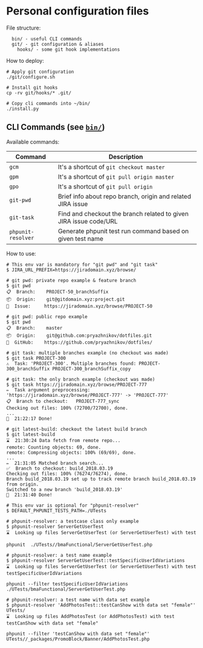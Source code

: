 # Personal configuration files

File structure:

```
  bin/ - useful CLI commands
  git/ - git configuration & aliases
    hooks/ - some git hook implementations
```

How to deploy:

```shell
# Apply git configuration
./git/configure.sh

# Install git hooks
cp -rv git/hooks/* .git/

# Copy cli commands into ~/bin/
./install.py
```

## CLI Commands (see [`bin/`](bin/))

Available commands:

| Command  | Description  |
| -------- | ------------ |
| `gcm`  | It's a shortcut of `git checkout master`  |
| `gpm`  | It's a shortcut of `git pull origin master`  |
| `gpo`  | It's a shortcut of `git pull origin`  |
| `git-pwd`  | Brief info about repo branch, origin and related JIRA issue  |
| `git-task`  | Find and checkout the branch related to given JIRA issue code/URL  |
| `phpunit-resolver`  | Generate phpunit test run command based on given test name  |

How to use:

```shell
# This env var is mandatory for "git pwd" and "git task"
$ JIRA_URL_PREFIX=https://jiradomain.xyz/browse/

# git pwd: private repo example & feature branch
$ git pwd
📋  Branch:    PROJECT-50_branchSuffix
📦  Origin:    git@gitdomain.xyz:project.git
🔬  Issue:     https://jiradomain.xyz/browse/PROJECT-50

# git pwd: public repo example
$ git pwd
📋  Branch:    master
📦  Origin:    git@github.com:pryazhnikov/dotfiles.git
🚀  GitHub:    https://github.com/pryazhnikov/dotfiles/

# git task: multiple branches example (no checkout was made)
$ git task PROJECT-300
⚠️  Task: 'PROJECT-300'. Multiple branches found: PROJECT-300_branchSuffix PROJECT-300_branchSuffix_copy

# git task: the only branch example (checkout was made)
$ git task https://jiradomain.xyz/browse/PROJECT-777
✏️  Task argument preprocessing: 'https://jiradomain.xyz/browse/PROJECT-777' -> 'PROJECT-777'
📋  Branch to checkout:   PROJECT-777_sync
Checking out files: 100% (72700/72700), done.
...
🏁  21:22:17 Done!

# git latest-build: checkout the latest build branch
$ git latest-build
⌛️  21:30:24 Data fetch from remote repo...
remote: Counting objects: 69, done.
remote: Compressing objects: 100% (69/69), done.
...
✏️  21:31:05 Matched branch search...
✅  Branch to checkout: build_2018.03.19
Checking out files: 100% (76274/76274), done.
Branch build_2018.03.19 set up to track remote branch build_2018.03.19 from origin.
Switched to a new branch 'build_2018.03.19'
🏁  21:31:40 Done!

# This env var is optional for "phpunit-resolver"
$ DEFAULT_PHPUNIT_TESTS_PATH=./UTests

# phpunit-resolver: a testcase class only example
$ phpunit-resolver ServerGetUserTest
⌛️  Looking up files ServerGetUserTest (or ServerGetUserTest) with test

phpunit  ./UTests//bmaFunctional/ServerGetUserTest.php

# phpunit-resolver: a test name example
$ phpunit-resolver ServerGetUserTest::testSpecificUserIdVariations
⌛️  Looking up files ServerGetUserTest (or ServerGetUserTest) with test testSpecificUserIdVariations

phpunit --filter testSpecificUserIdVariations ./UTests/bmaFunctional/ServerGetUserTest.php

# phpunit-resolver: a test name with data set example
$ phpunit-resolver 'AddPhotosTest::testCanShow with data set "female"' UTests/
⌛️  Looking up files AddPhotosTest (or AddPhotosTest) with test testCanShow with data set "female"

phpunit --filter 'testCanShow with data set "female"' UTests//_packages/PromoBlock/Banner/AddPhotosTest.php
```
